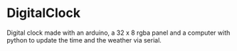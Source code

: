 # DigitalClock
Digital clock made with an arduino, a 32 x 8 rgba panel and a computer with python to update the time and the weather via serial.
